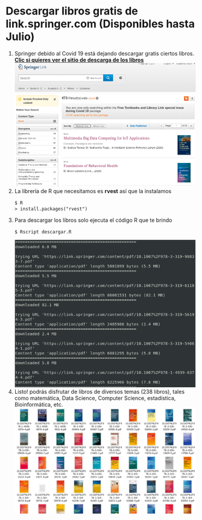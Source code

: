 # Descargar libros gratis de link.springer.com (Disponibles hasta Julio)
1. Springer debido al Covid 19 está dejando descargar gratis ciertos libros.<br>
   **[Clic si quieres ver el sitio de descarga de los libros](https://link.springer.com/search/page/1?facet-content-type=%22Book%22&package=mat-covid19_textbooks "Dale click para sapear el sitio web")**
   ![](./img/1.png "Esta es la página de descarga")
2. La librería de R que necesitamos es **rvest** así que la instalamos
   ```
   $ R
   > install.packages("rvest")
   ```
3. Para descargar los libros solo ejecuta el código R que te brindo
   ```
   $ Rscript descargar.R
   ```
   ![](./img/2.png "Así se muestra la descarga")
4. Listo! podrás disfrutar de libros de diversos temas (238 libros), tales como matemática, Data Science, Computer Science, estadística, Bioinformática, etc.
   ![](./img/3.png "Estos son algunos de los libros")
